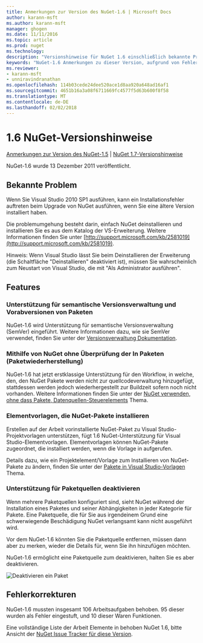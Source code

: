 ```yaml
---
title: Anmerkungen zur Version des NuGet-1.6 | Microsoft Docs
author: karann-msft
ms.author: karann-msft
manager: ghogen
ms.date: 11/11/2016
ms.topic: article
ms.prod: nuget
ms.technology: 
description: "Versionshinweise für NuGet 1.6 einschließlich bekannte Probleme, Fehlerbehebungen, Funktionen und Archivierung von dcrs Design."
keywords: "NuGet-1.6 Anmerkungen zu dieser Version, aufgrund von Fehlerbehebungen, bekannte Probleme, zusätzliche Funktionen, Archivierung von dcrs Design"
ms.reviewer:
- karann-msft
- unniravindranathan
ms.openlocfilehash: 114b03cede24dee520ace1d8aa920a648ad16af1
ms.sourcegitcommit: 4651b16a3a08f6711669fc4577f5d63b600f8f58
ms.translationtype: MT
ms.contentlocale: de-DE
ms.lasthandoff: 02/02/2018
---
```

 # <a name="nuget-16-release-notes"></a>1.6 NuGet-Versionshinweise

[Anmerkungen zur Version des NuGet-1.5](../release-notes/nuget-1.5.md) | [NuGet 1.7-Versionshinweise](../release-notes/nuget-1.7.md)

NuGet-1.6 wurde 13 Dezember 2011 veröffentlicht.

## <a name="known-installation-issue"></a>Bekannte Problem
Wenn Sie Visual Studio 2010 SP1 ausführen, kann ein Installationsfehler auftreten beim Upgrade von NuGet ausführen, wenn Sie eine ältere Version installiert haben.

Die problemumgehung besteht darin, einfach NuGet deinstallieren und installieren Sie es aus dem Katalog der VS-Erweiterung.  Weitere Informationen finden Sie unter [http://support.microsoft.com/kb/2581019](http://support.microsoft.com/kb/2581019).

Hinweis: Wenn Visual Studio lässt Sie beim Deinstallieren der Erweiterung (die Schaltfläche "Deinstallieren" deaktiviert ist), müssen Sie wahrscheinlich zum Neustart von Visual Studio, die mit "Als Administrator ausführen".

## <a name="features"></a>Features

### <a name="support-for-semantic-versioning-and-prerelease-packages"></a>Unterstützung für semantische Versionsverwaltung und Vorabversionen von Paketen
NuGet-1.6 wird Unterstützung für semantische Versionsverwaltung (SemVer) eingeführt. Weitere Informationen dazu, wie sie SemVer verwendet, finden Sie unter der [Versionsverwaltung Dokumentation](../create-packages/prerelease-packages.md).

### <a name="using-nuget-without-checking-in-packages-package-restore"></a>Mithilfe von NuGet ohne Überprüfung der In Paketen (Paketwiederherstellung)
NuGet-1.6 hat jetzt erstklassige Unterstützung für den Workflow, in welche, den, den NuGet Pakete werden nicht zur quellcodeverwaltung hinzugefügt, stattdessen werden jedoch wiederhergestellt zur Buildzeit sofern noch nicht vorhanden. Weitere Informationen finden Sie unter der [NuGet verwenden, ohne dass Pakete, Datenquellen-Steuerelements](../consume-packages/packages-and-source-control.md) Thema.

### <a name="item-templates-that-install-nuget-packages"></a>Elementvorlagen, die NuGet-Pakete installieren
Erstellen auf der Arbeit vorinstallierte NuGet-Paket zu Visual Studio-Projektvorlagen unterstützen, fügt 1.6 NuGet-Unterstützung für Visual Studio-Elementvorlagen. Elementvorlagen können NuGet-Pakete zugeordnet, die installiert werden, wenn die Vorlage in aufgerufen.

Details dazu, wie ein Projektelement/Vorlage zum Installieren von NuGet-Pakete zu ändern, finden Sie unter der [Pakete in Visual Studio-Vorlagen](../visual-studio-extensibility/visual-studio-templates.md) Thema.

### <a name="support-for-disabling-package-sources"></a>Unterstützung für Paketquellen deaktivieren
Wenn mehrere Paketquellen konfiguriert sind, sieht NuGet während der Installation eines Paketes und seiner Abhängigkeiten in jeder Kategorie für Pakete. Eine Paketquelle, die für Sie aus irgendeinem Grund eine schwerwiegende Beschädigung NuGet verlangsamt kann nicht ausgeführt wird.

Vor dem NuGet-1.6 könnten Sie die Paketquelle entfernen, müssen dann aber zu merken, wieder die Details für, wenn Sie ihn hinzufügen möchten.

NuGet-1.6 ermöglicht eine Paketquelle zum deaktivieren, halten Sie es aber deaktivieren.

![Deaktivieren ein Paket](./media/package-source-with-disabled-source.png)

## <a name="bug-fixes"></a>Fehlerkorrekturen
NuGet-1.6 mussten insgesamt 106 Arbeitsaufgaben behoben. 95 dieser wurden als Fehler eingestuft, und 10 dieser Waren Funktionen.

Eine vollständige Liste der Arbeit Elemente in behoben NuGet 1.6, bitte Ansicht der [NuGet Issue Tracker für diese Version](http://nuget.codeplex.com/workitem/list/advanced?keyword=&status=Closed&type=All&priority=All&release=NuGet%201.6&assignedTo=All&component=All&sortField=Votes&sortDirection=Descending&page=0).

